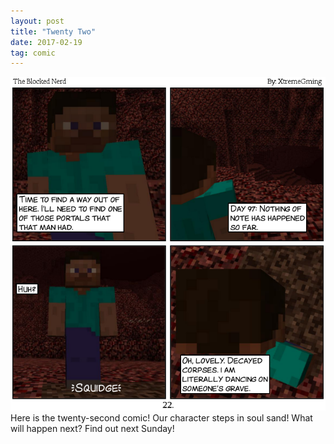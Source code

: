 ```yaml
---
layout: post
title: "Twenty Two"
date: 2017-02-19
tag: comic
---
```

<img src="/comics/comic22.png" alt="Comic 22" class="inline" />
<br>
Here is the twenty-second comic! Our character steps in soul sand! What will happen next? Find out next Sunday!

